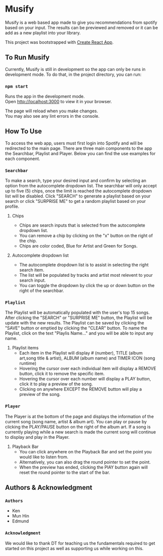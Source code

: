 # Musify

Musify is a web based app made to give you recommendations from spotify based on your input. The results can be previewed and removed or it can be add as a new playlist into your library. 

This project was bootstrapped with [Create React App](https://github.com/facebook/create-react-app).

## To Run Musify

Currently, Musify is still in development so the app can only be runs in development mode. To do that, in the project directory, you can run:

### `npm start`

Runs the app in the development mode.\
Open [http://localhost:3000](http://localhost:3000) to view it in your browser.

The page will reload when you make changes.\
You may also see any lint errors in the console.

## How To Use

To access the web app, users must first login into Spotify and will be redirected to the main page. There are three main components to the app the Searchbar, Playlist and Player. Below you can find the use examples for each component.

### `Searchbar`

To make a search, type your desired input and confirm by selecting an option from the autocomplete dropdown list. The searchbar will only accept up to five (5) chips, once the limit is reached the autocomplete dropdown list will be disabled. Click "SEARCH" to generate a playlist based on your search or click "SURPRISE ME" to get a random playlist based on your profile. 

1. Chips
    - Chips are search inputs that is selected from the autocomplete dropdown list.
    - You can remove a chip by clicking on the "x" button on the right of the chip.
    - Chips are color coded, Blue for Artist and Green for Songs.

2. Autocomplete dropdown list
    - The autocomplete dropdown list is to assist in selecting the right search item.
    - The list will be populated by tracks and artist most relevent to your search input.
    - You can toggle the dropdown by click the up or down button on the right of the searchbar.

### `Playlist`

The Playlist will be automatically populated with the user's top 15 songs. After clicking the "SEARCH" or "SURPRISE ME" button, the Playlist will be update with the new results. The Playlist can be saved by clicking the "SAVE" button or emptied by clicking the "CLEAR" button. To name the Playlist, click on the text "Playlis Name..." and you will be able to input any name.

1. Playlist items
    - Each item in the Playlist will display # (number), TITLE (album art,song title & artist), ALBUM (album name) and TIMER ICON (song runtime)
    - Hovering the cursor over each individual item will display a REMOVE button, click it to remove the specific item.
    - Hovering the cursor over each number will display a PLAY button, click it to play a preview of the song.
    - Clicking on anywhere EXCEPT the REMOVE button will play a preview of the song.

### `Player`

The Player is at the bottom of the page and displays the information of the current song (song name, artist & album art). You can play or pause by clicking the PLAY/PAUSE button on the right of the album art. If a song is currently playing while a new search is made the current song will continue to display and play in the Player.

1. Playback Bar
    - You can click anywhere on the Playback Bar and set the point you would like to listen from.
    - Alternatively, you can also drag the round pointer to set the point.
    - When the preview has ended, clicking the PlAY button again will reset the round pointer to the start of the bar.

## Authors & Acknowledgment

### `Authors`
- Ken
- Mun Hin
- Edmund

### `Acknowledgment`

We would like to thank DT for teaching us the fundamentals required to get started on this project as well as supporting us while working on this.